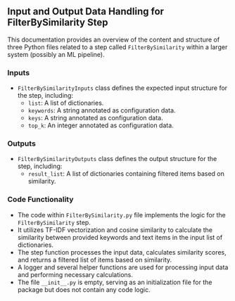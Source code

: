 ## Input and Output Data Handling for FilterBySimilarity Step

This documentation provides an overview of the content and structure of three Python files related to a step called `FilterBySimilarity` within a larger system (possibly an ML pipeline).

### Inputs
- `FilterBySimilarityInputs` class defines the expected input structure for the step, including:
  - `list`: A list of dictionaries.
  - `keywords`: A string annotated as configuration data.
  - `keys`: A string annotated as configuration data.
  - `top_k`: An integer annotated as configuration data.

### Outputs
- `FilterBySimilarityOutputs` class defines the output structure for the step, including:
  - `result_list`: A list of dictionaries containing filtered items based on similarity.

### Code Functionality
- The code within `FilterBySimilarity.py` file implements the logic for the `FilterBySimilarity` step.
- It utilizes TF-IDF vectorization and cosine similarity to calculate the similarity between provided keywords and text items in the input list of dictionaries.
- The step function processes the input data, calculates similarity scores, and returns a filtered list of items based on similarity.
- A logger and several helper functions are used for processing input data and performing necessary calculations.
- The file `__init__.py` is empty, serving as an initialization file for the package but does not contain any code logic.